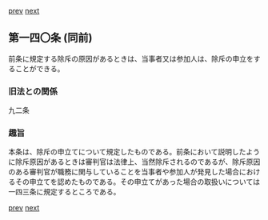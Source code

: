 [prev](/specific\markdowns\特許法\202_Mp-Ch_6-At_139.md)
[next](/specific\markdowns\特許法\204_Mp-Ch_6-At_141.md)
## 第一四〇条 (同前)
前条に規定する除斥の原因があるときは、当事者又は参加人は、除斥の申立をすることができる。

### 旧法との関係
九二条

### 趣旨
本条は、除斥の申立てについて規定したものである。前条において説明したように除斥原因があるときは審判官は法律上、当然除斥されるのであるが、除斥原因のある審判官が職務に関与していることを当事者や参加人が発見した場合におけるその申立てを認めたものである。その申立てがあった場合の取扱いについては一四三条に規定するところである。

[prev](/specific\markdowns\特許法\202_Mp-Ch_6-At_139.md)
[next](/specific\markdowns\特許法\204_Mp-Ch_6-At_141.md)